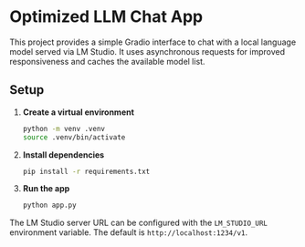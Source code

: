 # Optimized LLM Chat App

This project provides a simple Gradio interface to chat with a local language model served via LM Studio. It uses asynchronous requests for improved responsiveness and caches the available model list.

## Setup

1. **Create a virtual environment**
   ```bash
   python -m venv .venv
   source .venv/bin/activate
   ```
2. **Install dependencies**
   ```bash
   pip install -r requirements.txt
   ```
3. **Run the app**
   ```bash
   python app.py
   ```

The LM Studio server URL can be configured with the `LM_STUDIO_URL` environment variable. The default is `http://localhost:1234/v1`.
